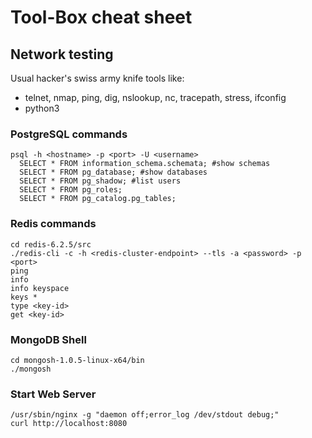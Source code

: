 # Tool-Box cheat sheet

## Network testing
Usual hacker's swiss army knife tools like:
* telnet, nmap, ping, dig, nslookup, nc, tracepath, stress, ifconfig
* python3

### PostgreSQL commands
```
psql -h <hostname> -p <port> -U <username>
  SELECT * FROM information_schema.schemata; #show schemas
  SELECT * FROM pg_database; #show databases
  SELECT * FROM pg_shadow; #list users 
  SELECT * FROM pg_roles;
  SELECT * FROM pg_catalog.pg_tables;
```

### Redis commands
```
cd redis-6.2.5/src
./redis-cli -c -h <redis-cluster-endpoint> --tls -a <password> -p <port>
ping
info 
info keyspace
keys *
type <key-id>
get <key-id>
```

### MongoDB Shell
```
cd mongosh-1.0.5-linux-x64/bin
./mongosh 
```

### Start Web Server
```
/usr/sbin/nginx -g "daemon off;error_log /dev/stdout debug;"
curl http://localhost:8080
```